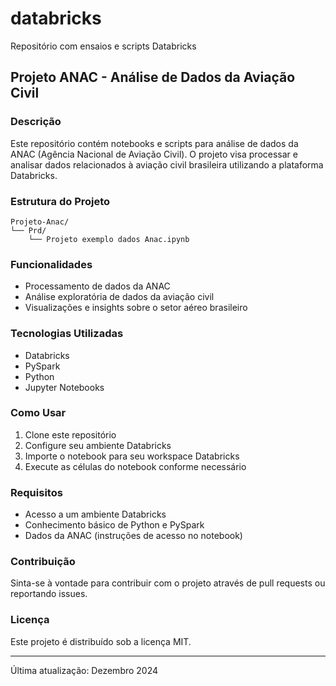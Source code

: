 # databricks
Repositório com ensaios e scripts Databricks

## Projeto ANAC - Análise de Dados da Aviação Civil

### Descrição
Este repositório contém notebooks e scripts para análise de dados da ANAC (Agência Nacional de Aviação Civil). O projeto visa processar e analisar dados relacionados à aviação civil brasileira utilizando a plataforma Databricks.

### Estrutura do Projeto
```
Projeto-Anac/
└── Prd/
    └── Projeto exemplo dados Anac.ipynb
```

### Funcionalidades
- Processamento de dados da ANAC
- Análise exploratória de dados da aviação civil
- Visualizações e insights sobre o setor aéreo brasileiro

### Tecnologias Utilizadas
- Databricks
- PySpark
- Python
- Jupyter Notebooks

### Como Usar
1. Clone este repositório
2. Configure seu ambiente Databricks
3. Importe o notebook para seu workspace Databricks
4. Execute as células do notebook conforme necessário

### Requisitos
- Acesso a um ambiente Databricks
- Conhecimento básico de Python e PySpark
- Dados da ANAC (instruções de acesso no notebook)

### Contribuição
Sinta-se à vontade para contribuir com o projeto através de pull requests ou reportando issues.

### Licença
Este projeto é distribuído sob a licença MIT.

---
Última atualização: Dezembro 2024
